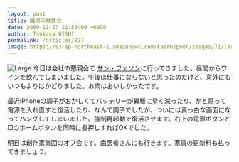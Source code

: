 ```yaml
---
layout: post
title: 職場の昼食会
date: 2009-11-27 22:59:00 +0900
author: Tsukasa OISHI
permalink: /articles/827
image: https://s3-ap-northeast-1.amazonaws.com/kaeruspoon/images/71/large.JPG?1300879533
---
```


![Large](https://s3-ap-northeast-1.amazonaws.com/kaeruspoon/images/71/large.JPG?1300879533)
今日は会社の懇親会で [サン・ファソン](http://r.tabelog.com/tokyo/A1309/A130905/13006443/)に行ってきました。昼間からワインを飲んでしまいました。午後は仕事にならないと思ったのだけど、意外にもいつもよりはかどりました。お肉はおいしかったです。

最近iPhoneの調子がおかしくてバッテリーが異様に早く減ったり、かと思って電源を入れ直すと復活したり、なんて調子でしたが、ついには真っ白な画面になってハングしてしまいました。強制再起動で復活させます。右上の電源ボタンと□のホームボタンを同時に長押しすればOKでした。

明日は創作家集団のオフ会です。歯医者さんにも行きます。家賃の更新料も払ってきましょう。


